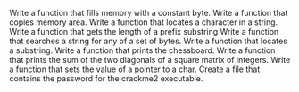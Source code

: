 Write a function that fills memory with a constant byte.
Write a function that copies memory area.
Write a function that locates a character in a string.
Write a function that gets the length of a prefix substring
Write a function that searches a string for any of a set of bytes.
Write a function that locates a substring.
Write a function that prints the chessboard.
Write a function that prints the sum of the two diagonals of a square matrix of integers.
Write a function that sets the value of a pointer to a char.
Create a file that contains the password for the crackme2 executable.
